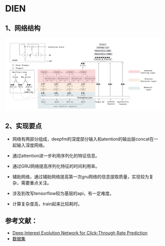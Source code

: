 # DIEN

## 1、网络结构

![dien structure](https://github.com/alphaplato/alphaplato/blob/master/image/DeepLearning/dien.png)

## 2、实现要点

* 网络有两部分组成，deepfm的深度部分输入和atention的输出层concat在一起输入深度网络。

* 通过attention进一步利用序列化的特征信息。

* 通过GRU网络提高序列化特征的时间利用率。

* 辅助网络，通过辅助网络提高第一次gru网络的信息提取质量，实现较为复杂，需要重点关注。

* 涉及到改写tensorflow较为基层的api，有一定难度。

* 计算复杂度高，train起来比较耗时。

## 参考文献：
* [Deep Interest Evolution Network for Click-Through Rate Prediction](https://arxiv.org/pdf/1809.03672.pdf)
* [数据集](https://github.com/mouna99/dien/blob/master/data.tar.gz)